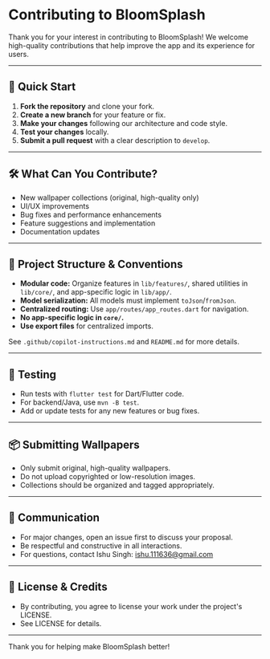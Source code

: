# Contributing to BloomSplash

Thank you for your interest in contributing to BloomSplash! We welcome high-quality contributions that help improve the app and its experience for users.

---

## 🚦 Quick Start

1. **Fork the repository** and clone your fork.
2. **Create a new branch** for your feature or fix.
3. **Make your changes** following our architecture and code style.
4. **Test your changes** locally.
5. **Submit a pull request** with a clear description to `develop`.

---

## 🛠️ What Can You Contribute?
- New wallpaper collections (original, high-quality only)
- UI/UX improvements
- Bug fixes and performance enhancements
- Feature suggestions and implementation
- Documentation updates

---

## 🧩 Project Structure & Conventions
- **Modular code:** Organize features in `lib/features/`, shared utilities in `lib/core/`, and app-specific logic in `lib/app/`.
- **Model serialization:** All models must implement `toJson`/`fromJson`.
- **Centralized routing:** Use `app/routes/app_routes.dart` for navigation.
- **No app-specific logic in `core/`.**
- **Use export files** for centralized imports.

See `.github/copilot-instructions.md` and `README.md` for more details.

---

## 🧪 Testing
- Run tests with `flutter test` for Dart/Flutter code.
- For backend/Java, use `mvn -B test`.
- Add or update tests for any new features or bug fixes.

---

## 📦 Submitting Wallpapers
- Only submit original, high-quality wallpapers.
- Do not upload copyrighted or low-resolution images.
- Collections should be organized and tagged appropriately.

---

## 💬 Communication
- For major changes, open an issue first to discuss your proposal.
- Be respectful and constructive in all interactions.
- For questions, contact Ishu Singh: [ishu.111636@gmail.com](mailto:ishu.111636@gmail.com)

---

## 📝 License & Credits
- By contributing, you agree to license your work under the project's LICENSE.
- See LICENSE for details.

---

Thank you for helping make BloomSplash better!
